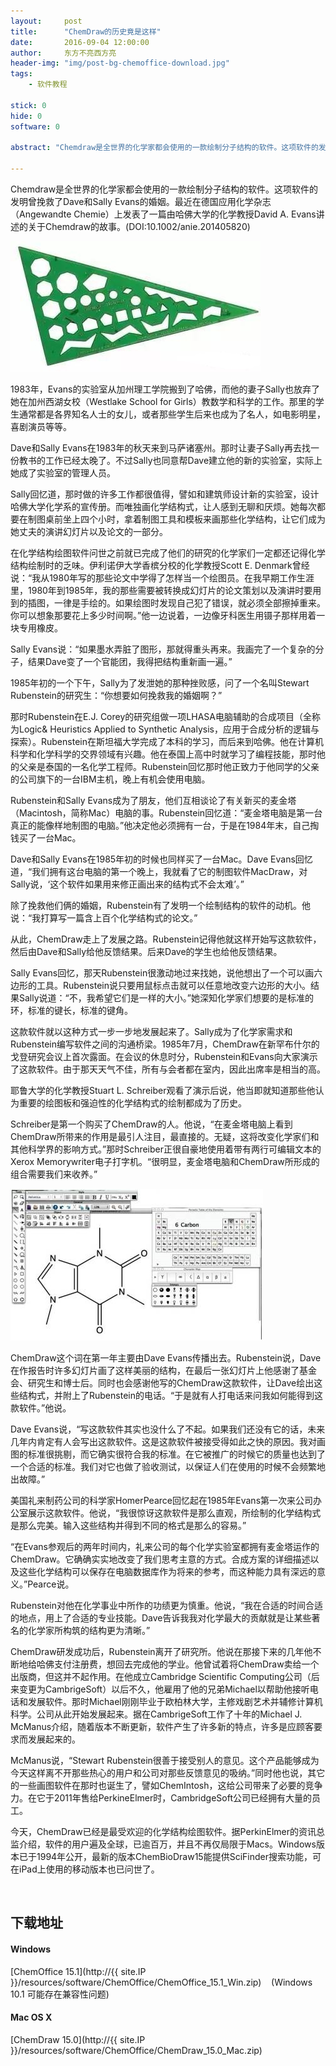 ```yaml
---
layout:     post
title:      "ChemDraw的历史竟是这样"
date:       2016-09-04 12:00:00
author:     东方不亮西方亮
header-img: "img/post-bg-chemoffice-download.jpg"
tags: 
    - 软件教程

stick: 0
hide: 0
software: 0

abstract: "Chemdraw是全世界的化学家都会使用的一款绘制分子结构的软件。这项软件的发明曾挽救了Dave和Sally Evans的婚姻。本文将带领大家一起欣赏ChemDraw的生动的发展历史……"

---
```



Chemdraw是全世界的化学家都会使用的一款绘制分子结构的软件。这项软件的发明曾挽救了Dave和Sally Evans的婚姻。最近在德国应用化学杂志（Angewandte Chemie）上发表了一篇由哈佛大学的化学教授David A. Evans讲述的关于Chemdraw的故事。(DOI:10.1002/anie.201405820)

![ruler](/img/in-post/2016-09-04-chemoffice-download/ruler.jpeg)

1983年，Evans的实验室从加州理工学院搬到了哈佛，而他的妻子Sally也放弃了她在加州西湖女校（Westlake School for Girls）教数学和科学的工作。那里的学生通常都是各界知名人士的女儿，或者那些学生后来也成为了名人，如电影明星，喜剧演员等等。

Dave和Sally Evans在1983年的秋天来到马萨诸塞州。那时让妻子Sally再去找一份教书的工作已经太晚了。不过Sally也同意帮Dave建立他的新的实验室，实际上她成了实验室的管理人员。

Sally回忆道，那时做的许多工作都很值得，譬如和建筑师设计新的实验室，设计哈佛大学化学系的宣传册。而唯独画化学结构式，让人感到无聊和厌烦。她每次都要在制图桌前坐上四个小时，拿着制图工具和模板来画那些化学结构，让它们成为她丈夫的演讲幻灯片以及论文的一部分。


在化学结构绘图软件问世之前就已完成了他们的研究的化学家们一定都还记得化学结构绘制时的乏味。伊利诺伊大学香槟分校的化学教授Scott E. Denmark曾经说：“我从1980年写的那些论文中学得了怎样当一个绘图员。在我早期工作生涯里，1980年到1985年，我的那些需要被转换成幻灯片的论文策划以及演讲时要用到的插图，一律是手绘的。如果绘图时发现自己犯了错误，就必须全部擦掉重来。你可以想象那要花上多少时间啊。”他一边说着，一边像牙科医生用镊子那样用着一块专用橡皮。


Sally Evans说：“如果墨水弄脏了图形，那就得重头再来。我画完了一个复杂的分子，结果Dave变了一个官能团，我得把结构重新画一遍。”

1985年初的一个下午，Sally为了发泄她的那种挫败感，问了一个名叫Stewart Rubenstein的研究生：“你想要如何挽救我的婚姻啊？”

那时Rubenstein在E.J. Corey的研究组做一项LHASA电脑辅助的合成项目（全称为Logic& Heuristics Applied to Synthetic Analysis，应用于合成分析的逻辑与探索）。Rubenstein在斯坦福大学完成了本科的学习，而后来到哈佛。他在计算机科学和化学科学的交界领域有兴趣。他在泰国上高中时就学习了编程技能，那时他的父亲是泰国的一名化学工程师。Rubenstein回忆那时他正致力于他同学的父亲的公司旗下的一台IBM主机，晚上有机会使用电脑。

Rubenstein和Sally Evans成为了朋友，他们互相谈论了有关新买的麦金塔（Macintosh，简称Mac）电脑的事。Rubenstein回忆道：“麦金塔电脑是第一台真正的能像样地制图的电脑。”他决定他必须拥有一台，于是在1984年末，自己掏钱买了一台Mac。

Dave和Sally Evans在1985年初的时候也同样买了一台Mac。Dave Evans回忆道，“我们拥有这台电脑的第一个晚上，我就看了它的制图软件MacDraw，对Sally说，‘这个软件如果用来修正画出来的结构式不会太难’。”

除了挽救他们俩的婚姻，Rubenstein有了发明一个绘制结构的软件的动机。他说：“我打算写一篇含上百个化学结构式的论文。”

从此，ChemDraw走上了发展之路。Rubenstein记得他就这样开始写这款软件，然后由Dave和Sally给他反馈结果。后来Dave的学生也给他反馈结果。

Sally Evans回忆，那天Rubenstein很激动地过来找她，说他想出了一个可以画六边形的工具。Rubenstein说只要用鼠标点击就可以任意地改变六边形的大小。结果Sally说道：“不，我希望它们是一样的大小。”她深知化学家们想要的是标准的环，标准的键长，标准的键角。

这款软件就以这种方式一步一步地发展起来了。Sally成为了化学家需求和Rubenstein编写软件之间的沟通桥梁。1985年7月，ChemDraw在新罕布什尔的戈登研究会议上首次露面。在会议的休息时分，Rubenstein和Evans向大家演示了这款软件。由于那天天气不佳，所有与会者都在室内，因此出席率是相当的高。

耶鲁大学的化学教授Stuart L. Schreiber观看了演示后说，他当即就知道那些他认为重要的绘图板和强迫性的化学结构式的绘制都成为了历史。

Schreiber是第一个购买了ChemDraw的人。他说，“在麦金塔电脑上看到ChemDraw所带来的作用是最引人注目，最直接的。无疑，这将改变化学家们和其他科学界的影响方式。”那时Schreiber正很自豪地使用着带有两行可编辑文本的Xerox Memorywriter电子打字机。“很明显，麦金塔电脑和ChemDraw所形成的组合需要我们来收养。” 

![chemdraw](/img/in-post/2016-09-04-chemoffice-download/chemdraw.jpeg)

ChemDraw这个词在第一年主要由Dave Evans传播出去。Rubenstein说，Dave在作报告时许多幻灯片画了这样美丽的结构，在最后一张幻灯片上他感谢了基金会、研究生和博士后。同时也会感谢他写的ChemDraw这款软件，让Dave绘出这些结构式，并附上了Rubenstein的电话。“于是就有人打电话来问我如何能得到这款软件。”他说。

Dave Evans说，“写这款软件其实也没什么了不起。如果我们还没有它的话，未来几年内肯定有人会写出这款软件。这是这款软件被接受得如此之快的原因。我对画图的标准很挑剔，而它确实很符合我的标准。在它被推广的时候它的质量也达到了一个合适的标准。我们对它也做了验收测试，以保证人们在使用的时候不会频繁地出故障。”

美国礼来制药公司的科学家HomerPearce回忆起在1985年Evans第一次来公司办公室展示这款软件。他说，“我很惊讶这款软件是那么直观，所绘制的化学结构式是那么完美。输入这些结构并得到不同的格式是那么的容易。”

“在Evans参观后的两年时间内，礼来公司的每个化学实验室都拥有麦金塔运作的ChemDraw。它确确实实地改变了我们思考主意的方式。合成方案的详细描述以及这些化学结构可以保存在电脑数据库作为将来的参考，而这种能力具有深远的意义。”Pearce说。

Rubenstein对他在化学事业中所作的功绩更为慎重。他说，“我在合适的时间合适的地点，用上了合适的专业技能。Dave告诉我我对化学最大的贡献就是让某些著名的化学家所构筑的结构更为清晰。”

ChemDraw研发成功后，Rubenstein离开了研究所。他说在那接下来的几年他不断地给哈佛支付注册费，想回去完成他的学业。他曾试着将ChemDraw卖给一个出版商，但这并不起作用。在他成立Cambridge Scientific Computing公司（后来变更为CambrigeSoft）以后不久，他雇用了他的兄弟Michael以帮助他接听电话和发展软件。那时Michael刚刚毕业于欧柏林大学，主修戏剧艺术并辅修计算机科学。公司从此开始发展起来。据在CambrigeSoft工作了十年的Michael J. McManus介绍，随着版本不断更新，软件产生了许多新的特点，许多是应顾客要求而发展起来的。

McManus说，“Stewart Rubenstein很善于接受别人的意见。这个产品能够成为今天这样离不开那些热心的用户和公司对那些反馈意见的吸纳。”同时他也说，其它的一些画图软件在那时也诞生了，譬如Chem­Intosh，这给公司带来了必要的竞争力。在它于2011年售给PerkineElmer时，CambridgeSoft公司已经拥有大量的员工。

今天，ChemDraw已经是最受欢迎的化学结构绘图软件。据PerkinElmer的资讯总监介绍，软件的用户遍及全球，已逾百万，并且不再仅局限于Macs。Windows版本已于1994年公开，最新的版本ChemBioDraw15能提供SciFinder搜索功能，可在iPad上使用的移动版本也已问世了。

<br>

## 下载地址

#### Windows

[ChemOffice 15.1](http://{{ site.IP }}/resources/software/ChemOffice/ChemOffice_15.1_Win.zip) &nbsp;&nbsp; (Windows 10.1 可能存在兼容性问题)

#### Mac OS X

[ChemDraw 15.0](http://{{ site.IP }}/resources/software/ChemOffice/ChemDraw_15.0_Mac.zip)

<br><br><br>



